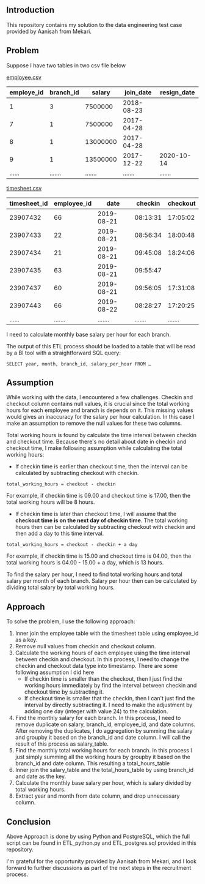 ## Introduction
This repository contains my solution to the data engineering test case provided by Aanisah from Mekari.

## Problem

Suppose I have two tables in two csv file below

[employee.csv](https://drive.google.com/file/d/17MI0YTTQORDUJ6t-CobNfE_1RXwDy0Th/view?usp=sharing)

| employe_id | branch_id | salary    | join_date  | resign_date |
|------------|-----------|-----------|------------|-------------|
| 1          | 3         | 7500000   | 2018-08-23 |             |
| 7          | 1         | 7500000   | 2017-04-28 |             |
| 8          | 1         | 13000000  | 2017-04-28 |             |
| 9          | 1         | 13500000  | 2017-12-22 | 2020-10-14  |
| ......     | .......   | .......   | .......    | .......     

[timesheet.csv](https://drive.google.com/file/d/18NJQWs-K4sYzRYFGhAgp2ACs84FLrq25/view?usp=sharing)

| timesheet_id | employee_id | date       | checkin   | checkout   |
|--------------|-------------|------------|-----------|------------|
| 23907432     | 66          | 2019-08-21 | 08:13:31  | 17:05:02   |
| 23907433     | 22          | 2019-08-21 | 08:56:34  | 18:00:48   |
| 23907434     | 21          | 2019-08-21 | 09:45:08  | 18:24:06   |
| 23907435     | 63          | 2019-08-21 | 09:55:47  |            |
| 23907437     | 60          | 2019-08-21 | 09:56:05  | 17:31:08   |
| 23907443     | 66          | 2019-08-22 | 08:28:27  | 17:20:25   |
| ......     | .......   | .......   | .......    | .......     

I need to calculate monthly base salary per hour for each branch.

The output of this ETL process should be loaded to a table that will be read by a BI tool with a straightforward SQL query:
```postgres
SELECT year, month, branch_id, salary_per_hour FROM …
```

## Assumption

While working with the data, I encountered a few challenges. Checkin and checkout column contains null values, it is crucial since the total working hours for each employee and branch is depends on it. This missing values would gives an inaccuracy for the salary per hour calculation. In this case I make an assumption to remove the null values for these two columns.

Total working hours is found by calculate the time interval between checkin and checkout time. Because there's no detail about date in checkin and checkout time, I make following assumption while calculating the total working hours:
- If checkin time is earlier than checkout time, then the interval can be calculated by subtracting checkout with checkin.

```
total_working_hours = checkout - checkin
```

For example, if checkin time is 09.00 and checkout time is 17.00, then the total working hours will be 8 hours. 

- If checkin time is later than checkout time, I will assume that the **checkout time is on the next day of checkin time**. The total working hours then can be calculated by subtracting checkout with checkin and then add a day to this time interval.

```
total_working_hours = checkout - checkin + a day
```

For example, if checkin time is 15.00 and checkout time is 04.00, then the total working hours is 04.00 - 15.00 + a day, which is 13 hours.

To find the salary per hour, I need to find total working hours and total salary per month of each branch. Salary per hour then can be calculated by dividing total salary by total working hours.

## Approach

To solve the problem, I use the following approach:
1. Inner join the employee table with the timesheet table using employee_id as a key.
2. Remove null values from checkin and checkout column.
3. Calculate the working hours of each employee using the time interval between checkin and checkout. In this process, I need to change the checkin and checkout data type into timestamp. There are some following assumption I did here
	- If checkin time is smaller than the checkout, then I just find the working hours immediately by find the interval between checkin and checkout time by subtracting it.
	- If checkout time is smaller that the checkin, then I can't just find the interval by directly subtracting it. I need to make the adjustment by adding one day (integer with value 24) to the calculation.
4. Find the monthly salary for each branch. In this process, I need to remove duplicate on salary, branch_id, employee_id, and date columns. After removing the duplicates, I do aggregation by summing the salary and groupby it based on the branch_id and date column. I will call the result of this process as salary_table.
5. Find the monthly total working hours for each branch. In this process I just simply summing all the working hours by groupby it based on the branch_id and date column. This resulting a total_hours_table
6. Inner join the salary_table and the total_hours_table by using branch_id and date as the key.
7. Calculate the monthly base salary per hour, which is salary divided by total working hours.
8. Extract year and month from date column, and drop unnecessary column.

## Conclusion

Above Approach is done by using Python and PostgreSQL, which the full script can be found in ETL_python.py and ETL_postgres.sql provided in this repository.

I'm grateful for the opportunity provided by Aanisah from Mekari, and I look forward to further discussions as part of the next steps in the recruitment process.
